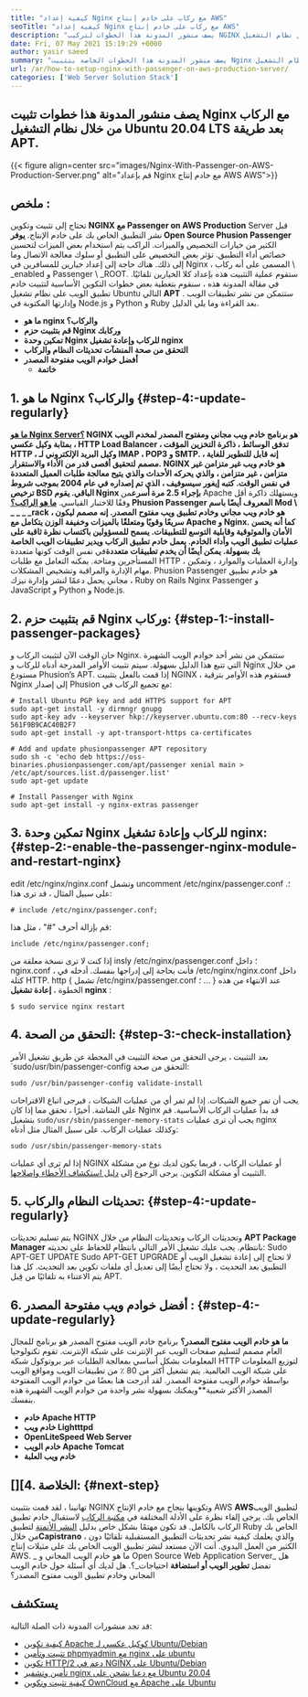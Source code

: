 ```yaml
---
title: "كيفية إعداد Nginx مع ركاب على خادم إنتاج AWS" 
seoTitle: "كيفية إعداد Nginx مع ركاب على خادم إنتاج AWS" 
description: "يصف منشور المدونة هذا الخطوات لتركيب NGINX مع الركاب من خلال نظام التشغيل Ubuntu 20.04 LTS بعد طريقة APT." 
date: Fri, 07 May 2021 15:19:29 +0000
author: yasir saeed
summary: "يصف منشور المدونة هذا الخطوات الخاصة بتثبيت Nginx مع الركاب من خلال نظام التشغيل Ubuntu 20.04 LTS بعد طريقة APT." 
url: /ar/how-to-setup-nginx-with-passenger-on-aws-production-server/
categories: ['Web Server Solution Stack']
---
```


## يصف منشور المدونة هذا خطوات تثبيت Nginx مع الركاب من خلال نظام التشغيل Ubuntu 20.04 LTS بعد طريقة APT.

{{< figure align=center src="images/Nginx-With-Passenger-on-AWS-Production-Server.png" alt="قم بإعداد Nginx مع خادم إنتاج AWS AWS">}}


## **ملخص** :
تحتاج إلى تثبيت وتكوين **NGINX مع Passenger on AWS Production** Server قبل نشر التطبيق الخاص بك على خادم الإنتاج.
**يوفر Open Source Phusion Passenger** الكثير من خيارات التخصيص والميزات. الراكب يتم استخدام بعض الميزات لتحسين خصائص أداء التطبيق. تؤثر بعض التخصيص على التطبيق أو سلوك معالجة الاتصال وما إلى ذلك. هناك حاجة إلى إعداد خيارين للمسافرين في Nginx ، المسمى على أنه ركاب \ _enabled و Passenger \ _ROOT. ستقوم عملية التثبيت هذه بإعداد كلا الخيارين تلقائيًا.
في مقالة المدونة هذه ، سنقوم بتغطية بعض خطوات التكوين الأساسية لتثبيت خادم تطبيق الويب على نظام تشغيل Ubuntu التالي **APT** . ستتمكن من نشر تطبيقات الويب وإدارتها المكتوبة في Node.js و Python و Ruby بعد القراءة وما يلي الدليل.
* **ما هو nginx والركاب؟** 
* **قم بتثبيت حزم Nginx وركابك** 
* **تمكين وحدة Nginx للركاب وإعادة تشغيل nginx** 
* **التحقق من صحة المنشآت** 
**تحديثات النظام والركاب** 
* **أفضل خوادم الويب مفتوحة المصدر** 
  * **خاتمة** 

## 1. ما هو Nginx والركاب؟ {#step-4:-update-regularly}

**[ما هو Nginx Server؟][1] **NGINX هو برنامج خادم ويب مجاني ومفتوح المصدر لمخدم الويب بمثابة وكيل عكسي ، HTTP Load Balancer ، تدفق الوسائط ، ذاكرة التخزين المؤقت HTTP ، وكيل البريد الإلكتروني لـ IMAP ، POP3 و SMTP. إنه قابل للتطوير للغاية ، مصمم لتحقيق أقصى قدر من الأداء والاستقرار. NGINX هو خادم ويب غير متزامن غير متزامن ، غير متزامن ، والذي يحركه الأحداث والذي يتيح معالجة طلبات العميل المتعددة في نفس الوقت. كتبه إيغور سيسوفيف ، الذي تم إصداره في عام 2004 بموجب شروط ترخيص BSD الباقي.** يقوم Nginx بإجراء 2.5 مرة أسرع**من Apache ويستهلك ذاكرة أقل وفقًا للاختبار القياسي.
**[ما هو الراكب؟][2] **Phusion Passenger المعروف أيضًا باسم Mod \ _ _ _ _rack ، هو خادم ويب مجاني وخادم تطبيق ويب مفتوح المصدر. إنه مصمم ليكون سريعًا وقويًا ومتعلقًا بالميزات وخفيفة الوزن يتكامل مع Apache و Nginx. كما أنه يحسن الأمان والموثوقية وقابلية التوسع للتطبيقات. يسمح للمسؤولين باكتساب نظرة ثاقبة على عمليات تطبيق الويب وأداء الخادم. يعمل خادم تطبيق الركاب ويدير تطبيقات الويب الخاصة بك بسهولة. يمكن أيضًا أن يخدم** تطبيقات متعددة**في نفس الوقت كونها متعددة المستأجرين ومتاحة. يمكنه التعامل مع طلبات HTTP ، وإدارة العمليات والموارد ، وتمكين مهام الإدارة والمراقبة وتشخيص المشكلات. Phusion Passenger هو خادم تطبيق مجاني يحمل دعمًا لنشر وإدارة نيزك ، Ruby on Rails Nginx Passenger و JavaScript و Python و Node.js.

## 2. قم بتثبيت حزم Nginx وركاب: {#step-1:-install-passenger-packages}

حان الوقت الآن لتثبيت الركاب و Nginx. ستتمكن من نشر أحد خوادم الويب الشهيرة التي تتبع هذا الدليل بسهولة. سيتم تثبيت الأوامر المدرجة أدناه للركاب و Nginx من خلال مستودع Phusion’s APT. إذا قمت بالفعل بتثبيت NGINX ، فستقوم هذه الأوامر بترقية Nginx إلى إصدار Phusion مع تجميع الركاب في:
```
# Install Ubuntu PGP key and add HTTPS support for APT
sudo apt-get install -y dirmngr gnupg
sudo apt-key adv --keyserver hkp://keyserver.ubuntu.com:80 --recv-keys 561F9B9CAC40B2F7
sudo apt-get install -y apt-transport-https ca-certificates

# Add and update phusionpassenger APT repository
sudo sh -c 'echo deb https://oss-binaries.phusionpassenger.com/apt/passenger xenial main > /etc/apt/sources.list.d/passenger.list'
sudo apt-get update

# Install Passenger with Nginx
sudo apt-get install -y nginx-extras passenger
```

## 3. تمكين وحدة Nginx للركاب وإعادة تشغيل nginx: {#step-2:-enable-the-passenger-nginx-module-and-restart-nginx}

edit /etc/nginx/nginx.conf وتشمل uncomment /etc/nginx/passenger.conf ؛. على سبيل المثال ، قد ترى هذا:
```
# include /etc/nginx/passenger.conf;
```
قم بإزالة أحرف "#" ، مثل هذا:
```
include /etc/nginx/passenger.conf;
```
إذا كنت لا ترى نسخة معلقة من insly /etc/nginx/passenger.conf ؛ داخل nginx.conf ، فأنت بحاجة إلى إدراجها بنفسك. أدخله في /etc/nginx/nginx.conf داخل كتلة HTTP.
http {
    تشمل /etc/nginx/passenger.conf ؛
    ...
}
عند الانتهاء من هذه الخطوة ، **إعادة تشغيل nginx** :
```
$ sudo service nginx restart
```

## 4. التحقق من الصحة: {#step-3:-check-installation}

بعد التثبيت ، يرجى التحقق من صحة التثبيت في المحطة عن طريق تشغيل الأمر `sudo/usr/bin/passenger-config التحقق من صحة:
```
sudo /usr/bin/passenger-config validate-install
```
يجب أن تمر جميع الشيكات. إذا لم تمر أي من عمليات الشيكات ، فيرجى اتباع الاقتراحات على الشاشة.
أخيرًا ، تحقق مما إذا كان Nginx قد بدأ عمليات الركاب الأساسية. قم بتشغيل `sudo/usr/sbin/passenger-memory-stats` يجب أن ترى عمليات nginx وكذلك عمليات الركاب. على سبيل المثال مثل أدناه:
```
sudo /usr/sbin/passenger-memory-stats
```
إذا لم ترى أي عمليات NGINX أو عمليات الركاب ، فربما يكون لديك نوع من مشكلة التثبيت أو مشكلة التكوين. يرجى الرجوع إلى [دليل استكشاف الأخطاء وإصلاحها][3].

## 5. تحديثات النظام والركاب: {#step-4:-update-regularly}

يتم تسليم تحديثات NGINX وتحديثات الركاب وتحديثات النظام من خلال **APT Package Manager** بانتظام. يجب عليك تشغيل الأمر التالي بانتظام للحفاظ على تحديثه:
Sudo APT-GET UPDATE
Sudo APT-GET UPGRADE
لا تحتاج إلى إعادة تشغيل الويب أو التطبيق بعد التحديث ، ولا تحتاج أيضًا إلى تعديل أي ملفات تكوين بعد التحديث. كل هذا يتم الاعتناء به تلقائيًا من قِبل APT.

## 6. **أفضل خوادم ويب مفتوحة المصدر** : {#step-4:-update-regularly}

**ما هو خادم الويب مفتوح المصدر؟** برنامج خادم الويب مفتوح المصدر هو برنامج للمجال العام مصمم لتسليم صفحات الويب عبر الإنترنت على شبكة الإنترنت. تقوم تكنولوجيا المعلومات بشكل أساسي بمعالجة الطلبات عبر بروتوكول شبكة HTTP لتوزيع المعلومات على شبكة الويب العالمية.
يتم تشغيل أكثر من 80 ٪ من تطبيقات الويب ومواقع الويب بواسطة خوادم الويب مفتوحة المصدر. لقد أدرجت هنا بعضًا من خوادم الويب المفتوحة المصدر الأكثر شعبية**ويمكنك بسهولة نشر واحدة من خوادم الويب الشهيرة هذه بنفسك.
* **خادم Apache HTTP** 
* **خادم ويب Lightttpd** 
* **OpenLiteSpeed ​​Web Server** 
* **خادم الويب Apache Tomcat** 
* **خادم ويب العلبة** 

## [][4. الخلاصة: {#next-step}

تهانينا ، لقد قمت بتثبيت NGINX وتكوينها بنجاح مع خادم الإنتاج AWS **AWS**لتطبيق الويب الخاص بك. يرجى إلقاء نظرة على الأدلة المختلفة في [مكتبة الركاب][5] لاستقبال خادم تطبيق الركاب بالكامل. قد تكون مهتمًا بشكل خاص بدليل [النشر الأتمتة][6] لتطبيق Ruby الخاص بك من خلال**Capistrano** ، والذي يعلمك كيفية نشر تحديثات التطبيق المستقبلية تلقائيًا دون الكثير من العمل اليدوي. أنت الآن مستعد لنشر تطبيق الويب الخاص بك على مثيلات إنتاج AWS.
_ ما هو خادم الويب المجاني و Open Source Web Application Server_ هل تفضل **تطوير الويب أو استضافة** احتياجات_؟. هل لديك أي أسئلة حول خادم الويب المجاني وخادم تطبيق الويب مفتوح المصدر؟

## يستكشف
قد تجد منشورات المدونة ذات الصلة التالية:
  * [كيفية تكوين Apache كوكيل عكسي لـ Ubuntu/Debian][8]
  * [تثبيت وتأمين phpmyadmin مع nginx على ubuntu][9]
  * [تكوين HTTP/2 دعم في NGINX على Ubuntu/Debian][10]
  * [تأمين وتشفير nginx مع دعنا نشحن على Ubuntu 20.04][11]
  * [كيفية تثبيت وتكوين OwnCloud مع Apache على Ubuntu][12]



[1]: http://nginx.com/
[2]: https://www.phusionpassenger.com/
[3]: https://www.phusionpassenger.com/library/admin/nginx/troubleshooting/
[4]: https://www.phusionpassenger.com/library/walkthroughs/deploy/ruby/aws/nginx/oss/xenial/install_passenger.html#next-step
[5]: https://www.phusionpassenger.com/library/#guides
[6]: https://www.phusionpassenger.com/library/deploy/nginx/automating_app_updates/ruby/
[7]: mailto:yasir.saeed@aspose.com
[8]: https://blog.containerize.com/web-server-solution-stack/how-to-configure-apache-as-a-reverse-proxy-for-ubuntudebian/
[9]: https://blog.containerize.com/web-server-solution-stack/how-to-install-and-secure-phpmyadmin-with-nginx-on-ubuntu/
[10]: https://blog.containerize.com/web-server-solution-stack/how-to-configure-http2-support-in-nginx-on-ubuntudebian/
[11]: https://blog.containerize.com/web-server-solution-stack/how-to-secure-nginx-with-letsencrypt-on-ubuntu-20-04/
[12]: https://blog.containerize.com/backup-and-sync-software/how-to-install-and-configure-owncloud-with-apache-on-ubuntu/
